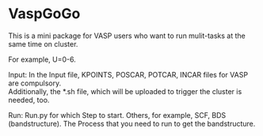 # VaspGoGo

This is a mini package for VASP users who want to run mulit-tasks at the same time on cluster.

For example, U=0-6.

Input:
In the Input file, KPOINTS, POSCAR, POTCAR, INCAR files for VASP are compulsory.  
Additionally, the *.sh file, which will be uploaded to trigger the cluster is needed, too.  

Run:
Run.py for which Step to start.
Others, for example, SCF, BDS (bandstructure). The Process that you need to run to get the bandstructure.


